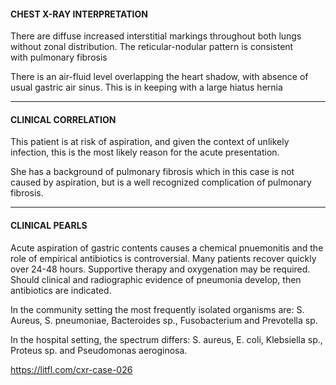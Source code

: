 #### CHEST X-RAY INTERPRETATION
There are diffuse increased interstitial markings throughout both lungs without zonal distribution. The reticular-nodular pattern is consistent with pulmonary fibrosis

There is an air-fluid level overlapping the heart shadow, with absence of usual gastric air sinus. This is in keeping with a large hiatus hernia

---------------
#### CLINICAL CORRELATION
This patient is at risk of aspiration, and given the context of unlikely infection, this is the most likely reason for the acute presentation. 

She has a background of pulmonary fibrosis which in this case is not caused by aspiration, but is a well recognized complication of pulmonary fibrosis.

---------------
#### CLINICAL PEARLS
Acute aspiration of gastric contents causes a chemical pnuemonitis and the role of empirical antibiotics is controversial. Many patients recover quickly over 24-48 hours. Supportive therapy and oxygenation may be required. Should clinical and radiographic evidence of pneumonia develop, then antibiotics are indicated. 

In the community setting the most frequently isolated organisms are: S. Aureus, S. pneumoniae, Bacteroides sp., Fusobacterium and Prevotella sp.

In the hospital setting, the spectrum differs: S. aureus, E. coli, Klebsiella sp., Proteus sp. and Pseudomonas aeroginosa.


<https://litfl.com/cxr-case-026>